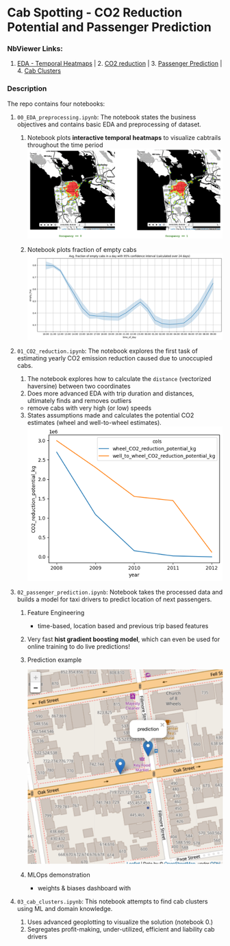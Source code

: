 # Cab Spotting - CO2 Reduction Potential and Passenger Prediction

### NbViewer Links:
1. [EDA - Temporal Heatmaps](https://nbviewer.org/github/Shivam-Miglani/cabspotting_pmi/blob/main/notebooks/00_EDA_preprocessing.ipynb) | 2. [CO2 reduction](https://nbviewer.org/github/Shivam-Miglani/cab_data_analysis/blob/main/notebooks/01_CO2_reduction.ipynb) | 3. [Passenger Prediction](https://nbviewer.org/github/Shivam-Miglani/cab_data_analysis/blob/main/notebooks/02_passenger_prediction.ipynb) | 4. [Cab Clusters](https://nbviewer.org/github/Shivam-Miglani/cab_data_analysis/blob/main/notebooks/03_cab_clusters.ipynb)

### Description
The repo contains four notebooks:

1. `00_EDA_preprocessing.ipynb`: The notebook states the business objectives and contains basic EDA and preprocessing of dataset.
   1. Notebook plots **interactive temporal heatmaps** to visualize cabtrails throughout the time period
   ![images/emptyvsfilled.png](images/emptyvsfilled.png)
   
   2. Notebook plots fraction of empty cabs
   ![images/frac_empty_cabs.png](images/frac_empty_cabs.png)
2. `01_CO2_reduction.ipynb`: The notebook explores the first task of estimating yearly CO2 emission reduction caused due to unoccupied cabs.
   1. The notebook explores how to calculate the `distance` (vectorized haversine) between two coordinates
   2. Does more advanced EDA with trip duration and distances, ultimately finds and removes outliers
     - remove cabs with very high (or low) speeds
   3. States assumptions made and calculates the potential CO2 estimates (wheel and well-to-wheel estimates).
   ![images/co2](images/co2.png)
   
3. `02_passenger_prediction.ipynb`: Notebook takes the processed data and builds a model for taxi drivers to predict location of next passengers.
   1. Feature Engineering
      - time-based, location based and previous trip based features
   2. Very fast **hist gradient boosting model**, which can even be used for online training to do live predictions!
   3. Prediction example
      
      ![images/pred_ex](images/pred_ex.png)
   4. MLOps demonstration
      - weights & biases dashboard with
4. `03_cab_clusters.ipynb`: This notebook attempts to find cab clusters using ML and domain knowledge.
   1. Uses advanced geoplotting to visualize the solution (notebook 0.)
   2. Segregates profit-making, under-utilized, efficient and liability cab drivers



